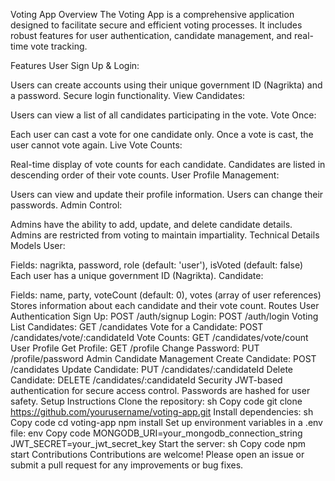 


Voting App
Overview
The Voting App is a comprehensive application designed to facilitate secure and efficient voting processes. It includes robust features for user authentication, candidate management, and real-time vote tracking.

Features
User Sign Up & Login:

Users can create accounts using their unique government ID (Nagrikta) and a password.
Secure login functionality.
View Candidates:

Users can view a list of all candidates participating in the vote.
Vote Once:

Each user can cast a vote for one candidate only.
Once a vote is cast, the user cannot vote again.
Live Vote Counts:

Real-time display of vote counts for each candidate.
Candidates are listed in descending order of their vote counts.
User Profile Management:

Users can view and update their profile information.
Users can change their passwords.
Admin Control:

Admins have the ability to add, update, and delete candidate details.
Admins are restricted from voting to maintain impartiality.
Technical Details
Models
User:

Fields: nagrikta, password, role (default: 'user'), isVoted (default: false)
Each user has a unique government ID (Nagrikta).
Candidate:

Fields: name, party, voteCount (default: 0), votes (array of user references)
Stores information about each candidate and their vote count.
Routes
User Authentication
Sign Up: POST /auth/signup
Login: POST /auth/login
Voting
List Candidates: GET /candidates
Vote for a Candidate: POST /candidates/vote/:candidateId
Vote Counts: GET /candidates/vote/count
User Profile
Get Profile: GET /profile
Change Password: PUT /profile/password
Admin Candidate Management
Create Candidate: POST /candidates
Update Candidate: PUT /candidates/:candidateId
Delete Candidate: DELETE /candidates/:candidateId
Security
JWT-based authentication for secure access control.
Passwords are hashed for user safety.
Setup Instructions
Clone the repository:
sh
Copy code
git clone https://github.com/yourusername/voting-app.git
Install dependencies:
sh
Copy code
cd voting-app
npm install
Set up environment variables in a .env file:
env
Copy code
MONGODB_URI=your_mongodb_connection_string
JWT_SECRET=your_jwt_secret_key
Start the server:
sh
Copy code
npm start
Contributions
Contributions are welcome! Please open an issue or submit a pull request for any improvements or bug fixes.
